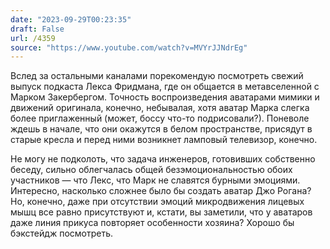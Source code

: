 ```yaml
---
date: "2023-09-29T00:23:35"
draft: False
url: /4359
source: "https://www.youtube.com/watch?v=MVYrJJNdrEg"
---
```


Вслед за остальными каналами порекомендую посмотреть свежий выпуск подкаста Лекса Фридмана, где он общается в метавселенной с Марком Закербергом. Точность воспроизведения аватарами мимики и движений оригинала, конечно, небывалая, хотя аватар Марка слегка более приглаженный (может, боссу что-то подрисовали?). Поневоле ждешь в начале, что они окажутся в белом пространстве, присядут в старые кресла и перед ними возникнет ламповый телевизор, конечно.

Не могу не подколоть, что задача инженеров, готовивших собственно беседу, сильно облегчалась общей безэмоциональностью обоих участников — что Лекс, что Марк не славятся бурными эмоциями. Интересно, насколько сложнее было бы создать аватар Джо Рогана? Но, конечно, даже при отсутствии эмоций микродвижения лицевых мышц все равно присутствуют и, кстати, вы заметили, что у аватаров даже линия прикуса повторяет особенности хозяина? Хорошо бы бэкстейдж посмотреть.
